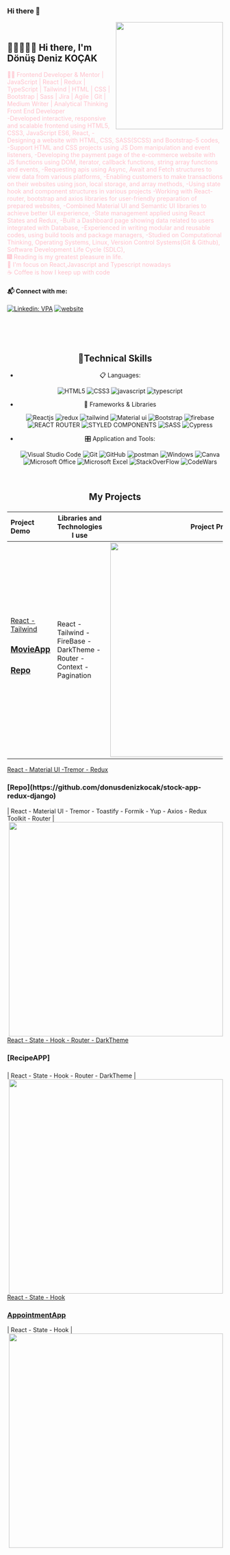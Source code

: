 ### Hi there 👋
<img align="right" src="https://raw.githubusercontent.com/TheDudeThatCode/TheDudeThatCode/master/Assets/Developer.gif" width = 250px>
</br>

## 👷🏻‍♀️👋🏻 Hi there, I'm Dönüş Deniz KOÇAK

<font color="pink"> 🐱‍🏍 Frontend Developer  & Mentor | JavaScript | React | Redux | TypeScript | Tailwind | HTML | CSS | Bootstrap | Sass | Jira | Agile | Git | Medium Writer | Analytical Thinking
Front End Developer </font>
</br>
<font color="pink">
-Developed interactive, responsive and scalable frontend using HTML5, CSS3, JavaScript ES6, React,
-Designing a website with HTML, CSS, SASS(SCSS) and Bootstrap-5 codes,
-Support HTML and CSS projects using JS Dom manipulation and event listeners,
-Developing the payment page of the e-commerce website with JS functions using DOM, iterator, callback functions, string array functions and events,
-Requesting apis using Async, Await and Fetch structures to view data from various platforms,
-Enabling customers to make transactions on their websites using json, local storage, and array methods,
-Using state hook and component structures in various projects
-Working with React-router, bootstrap and axios libraries for user-friendly preparation of prepared websites,
-Combined Material UI and Semantic UI libraries to achieve better UI experience,
-State management applied using React States and Redux,
-Built a Dashboard page showing data related to users integrated with Database,
-Experienced in writing modular and reusable codes, using build tools and package managers,
-Studied on Computational Thinking, Operating Systems, Linux, Version Control Systems(Git & Github), Software Development Life Cycle (SDLC),</font>
</br>
<font color="pink">🎆 Reading is my greatest pleasure in life. </font>
</br>
<font color="pink"> 🧐  I'm focus on React,Javascript and Typescript  nowadays </font>
</br>
<font color="pink">☕ Coffee is how I keep up with code</font>

#### 📬 Connect with me:

[![Linkedin: VPA](https://img.shields.io/badge/linkedin-%230077B5.svg?&style=for-the-badge&logo=linkedin&logoColor=white)](https://www.linkedin.com/in/deniz-k/)
[![website](https://img.shields.io/badge/%20-medium-black?&style=for-the-badge&logoColor=white)](https://medium.com/@donusdenizkocak)

</br>
</br>
</br>

<h2 align="center">🚀Technical Skills</h2>
<div align="center">




<p align="center">

- 📋 Languages:
    
    ![HTML5](https://img.shields.io/badge/html5-%23E34F26.svg?style=for-the-badge&logo=html5&logoColor=white)
    ![CSS3](https://img.shields.io/badge/css3-%231572B6.svg?style=for-the-badge&logo=css3&logoColor=white)
    ![javascript](https://img.shields.io/badge/javascript%20-%23323330.svg?&style=for-the-badge&logo=javascript&logoColor=%23F7DF1E)
    ![typescript](https://img.shields.io/badge/TypeScript-007ACC?style=for-the-badge&logo=typescript&logoColor=white)
  
    
- 🎨 Frameworks & Libraries

   ![Reactjs](https://img.shields.io/badge/react%20-%2320232a.svg?&style=for-the-badge&logo=react&logoColor=%2361DAFB)
   ![redux](https://img.shields.io/badge/Redux-593D88?style=for-the-badge&logo=redux&logoColor=white)
   ![tailwind](https://img.shields.io/badge/Tailwind_CSS-38B2AC?style=for-the-badge&logo=tailwind-css&logoColor=white)
   ![Material ui](https://img.shields.io/badge/Material%20UI-007FFF?style=for-the-badge&logo=mui&logoColor=white)
   ![Bootstrap](https://img.shields.io/badge/bootstrap%20-%23563D7C.svg?&style=for-the-badge&logo=bootstrap&logoColor=white)
   ![firebase](https://img.shields.io/badge/firebase-ffca28?style=for-the-badge&logo=firebase&logoColor=black)
   ![REACT ROUTER](https://img.shields.io/badge/React_Router-CA4245?style=for-the-badge&logo=react-router&logoColor=white)
   ![STYLED COMPONENTS](https://img.shields.io/badge/styled--components-DB7093?style=for-the-badge&logo=styled-components&logoColor=white)
   ![SASS](https://img.shields.io/badge/Sass-CC6699?style=for-the-badge&logo=sass&logoColor=white)
   ![Cypress](https://img.shields.io/badge/Cypress-17202C?style=for-the-badge&logo=cypress&logoColor=white)


    
- 🎛️ Application and Tools:

    ![Visual Studio Code](https://img.shields.io/badge/Visual%20Studio%20Code-0078d7.svg?style=for-the-badge&logo=visual-studio-code&logoColor=white)
    ![Git](https://img.shields.io/badge/GIT-E44C30?style=for-the-badge&logo=git&logoColor=white)
    ![GitHub](https://img.shields.io/badge/github-%23121011.svg?style=for-the-badge&logo=github&logoColor=white)
    ![postman](https://img.shields.io/badge/Postman-FF6C37?style=for-the-badge&logo=Postman&logoColor=white)
    ![Windows](https://img.shields.io/badge/Windows-0078D6?style=for-the-badge&logo=windows&logoColor=white)
    ![Canva](https://img.shields.io/badge/Canva-%2300C4CC.svg?style=for-the-badge&logo=Canva&logoColor=white) 
    ![Microsoft Office](https://img.shields.io/badge/Microsoft_Office-D83B01?style=for-the-badge&logo=microsoft-office&logoColor=white)
    ![Microsoft Excel](https://img.shields.io/badge/Microsoft_Excel-217346?style=for-the-badge&logo=microsoft-excel&logoColor=white)
    ![StackOverFlow](https://img.shields.io/badge/Stack_Overflow-FE7A16?style=for-the-badge&logo=stack-overflow&logoColor=white)
    ![CodeWars](https://img.shields.io/badge/Codewars-B1361E?style=for-the-badge&logo=Codewars&logoColor=white)
    
    
</p>
    </div>


</br>
<!--<div  align="center"> <img src="https://raw.githubusercontent.com/scriptex/github-contributions-snake/snake/github-contribution-grid-snake.svg" /></div>-->
<h2 align="center">My Projects</h2>

###

Project Demo       |Libraries and Technologies I use  |Project Preview   
:-------------------------|---------------------|------------------
[React - Tailwind](https://react-project-movie-app-tailwind.netlify.app/) <h3>[MovieApp](https://movie-app-react-redux7.vercel.app/)</h3>  <h3>[Repo](https://github.com/donusdenizkocak/movie-app)</h3>| React - Tailwind - FireBase - DarkTheme - Router - Context - Pagination |<img src="https://media.giphy.com/media/v1.Y2lkPTc5MGI3NjExMzM3OWIwZTFmZTFlNDQ3YzQ3NjBlZWI1ZjJiYTIyMzJiYzQ3MTI3OCZjdD1n/vgou4kRMCh0YB0bK6c/giphy.gif" align="right" width="500">
[React - Material UI -Tremor - Redux ](https://react-project-stockapp.netlify.app/) 

 <h3>[Repo](https://github.com/donusdenizkocak/stock-app-redux-django)</h3>
 | React - Material UI - Tremor - Toastify - Formik - Yup - Axios - Redux Toolkit - Router |<img src="https://media.giphy.com/media/8nqN2poJHWyHU5ygVb/giphy.gif" align="right" width="500">

[React - State - Hook -  Router - DarkTheme](https://github.com/donusdenizkocak/recap-project) <h3>[RecipeAPP]</h3> <h3></h3> | React - State - Hook -  Router - DarkTheme |<img src="https://media.giphy.com/media/v1.Y2lkPTc5MGI3NjExZGE3OTk3MDJjYjgyYzJiNjRkZDFkNjg5Y2RjZGE3MzZiZDhlZjRmNCZjdD1n/J7M13Sg7Yr80HAk971/giphy.gif" align="right" width="500">

[React - State - Hook](https://github.com/donusdenizkocak/appointment-app) <h3>[AppointmentApp](https://github.com/donusdenizkocak/appointment-app)</h3> | React - State - Hook |<img src="https://media.giphy.com/media/v1.Y2lkPTc5MGI3NjExNTIwNmQ0MjY1MDkwOTg1MWE4MTAwNzZjMmRlZmFhYmY3MGM5Yjk0ZiZjdD1n/3FPtOfbd7ZSbTAZkfi/giphy.gif" align="right" width="500">














<br>

<!-- <h2 align="center">💡Most Used Language</h2>
<div  align="center">
<br/>
<img
     src="https://github-readme-stats.vercel.app/api?username=sercanyilmaz7&theme=blue-green"
     alt=""
     /> </br></br></br>
<img
     src="https://github-readme-stats.vercel.app/api/top-langs/?username=sercanyilmaz7&theme=blue-green"
     alt=""
     /> <br/> -->
</div>